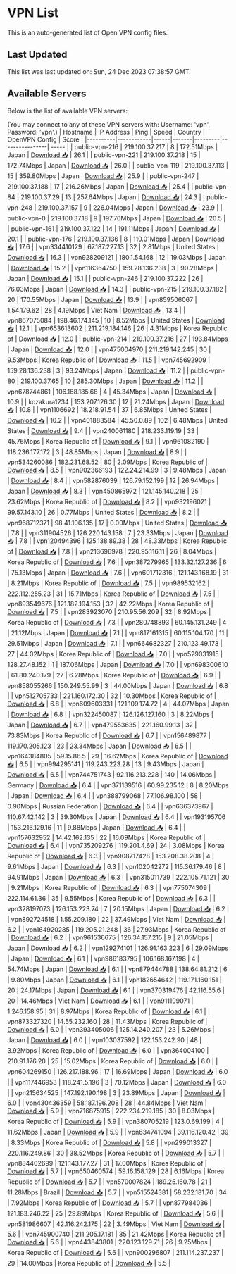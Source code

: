# VPN List

This is an auto-generated list of Open VPN config files.

## Last Updated

This list was last updated on: Sun, 24 Dec 2023 07:38:57 GMT.

## Available Servers

Below is the list of available VPN servers:

(You may connect to any of these VPN servers with: Username: 'vpn', Password: 'vpn'.)
| Hostname | IP Address | Ping | Speed | Country | OpenVPN Config | Score |
|----------|------------|------|-------|---------|----------------| ----- |
| public-vpn-216 | 219.100.37.217 | 8 | 172.51Mbps | Japan | [Download 📥](./configs/server_0_JP.ovpn) | 26.1 |
| public-vpn-221 | 219.100.37.218 | 15 | 172.74Mbps | Japan | [Download 📥](./configs/server_1_JP.ovpn) | 26.0 |
| public-vpn-119 | 219.100.37.113 | 15 | 359.80Mbps | Japan | [Download 📥](./configs/server_2_JP.ovpn) | 25.9 |
| public-vpn-247 | 219.100.37.188 | 17 | 216.26Mbps | Japan | [Download 📥](./configs/server_3_JP.ovpn) | 25.4 |
| public-vpn-84 | 219.100.37.29 | 13 | 257.64Mbps | Japan | [Download 📥](./configs/server_4_JP.ovpn) | 24.3 |
| public-vpn-248 | 219.100.37.157 | 9 | 226.04Mbps | Japan | [Download 📥](./configs/server_5_JP.ovpn) | 23.9 |
| public-vpn-0 | 219.100.37.18 | 9 | 197.70Mbps | Japan | [Download 📥](./configs/server_6_JP.ovpn) | 20.5 |
| public-vpn-161 | 219.100.37.122 | 14 | 191.11Mbps | Japan | [Download 📥](./configs/server_7_JP.ovpn) | 20.1 |
| public-vpn-176 | 219.100.37.136 | 8 | 110.01Mbps | Japan | [Download 📥](./configs/server_8_JP.ovpn) | 17.6 |
| vpn334410129 | 67.187.227.13 | 32 | 2.81Mbps | United States | [Download 📥](./configs/server_9_US.ovpn) | 16.3 |
| vpn928209121 | 180.1.54.168 | 12 | 19.03Mbps | Japan | [Download 📥](./configs/server_10_JP.ovpn) | 15.2 |
| vpn116364750 | 159.28.136.238 | 3 | 90.28Mbps | Japan | [Download 📥](./configs/server_11_JP.ovpn) | 15.1 |
| public-vpn-246 | 219.100.37.222 | 26 | 76.03Mbps | Japan | [Download 📥](./configs/server_12_JP.ovpn) | 14.3 |
| public-vpn-215 | 219.100.37.182 | 20 | 170.55Mbps | Japan | [Download 📥](./configs/server_13_JP.ovpn) | 13.9 |
| vpn859506067 | 1.54.179.62 | 28 | 4.19Mbps | Viet Nam | [Download 📥](./configs/server_14_VN.ovpn) | 13.4 |
| vpn867075084 | 198.46.174.145 | 10 | 8.52Mbps | United States | [Download 📥](./configs/server_15_US.ovpn) | 12.1 |
| vpn653613602 | 211.219.184.146 | 26 | 4.31Mbps | Korea Republic of | [Download 📥](./configs/server_16_KR.ovpn) | 12.0 |
| public-vpn-214 | 219.100.37.216 | 27 | 193.84Mbps | Japan | [Download 📥](./configs/server_17_JP.ovpn) | 12.0 |
| vpn475004970 | 211.219.142.245 | 30 | 9.53Mbps | Korea Republic of | [Download 📥](./configs/server_18_KR.ovpn) | 11.5 |
| vpn745692909 | 159.28.136.238 | 3 | 93.24Mbps | Japan | [Download 📥](./configs/server_19_JP.ovpn) | 11.2 |
| public-vpn-80 | 219.100.37.65 | 10 | 285.30Mbps | Japan | [Download 📥](./configs/server_20_JP.ovpn) | 11.2 |
| vpn678744861 | 106.168.185.68 | 4 | 45.34Mbps | Japan | [Download 📥](./configs/server_21_JP.ovpn) | 10.9 |
| kozakura1234 | 153.207.126.30 | 12 | 21.24Mbps | Japan | [Download 📥](./configs/server_22_JP.ovpn) | 10.8 |
| vpn1106692 | 18.218.91.54 | 37 | 6.85Mbps | United States | [Download 📥](./configs/server_23_US.ovpn) | 10.2 |
| vpn401883584 | 45.50.0.89 | 102 | 6.48Mbps | United States | [Download 📥](./configs/server_24_US.ovpn) | 9.4 |
| vpn240061180 | 218.233.119.19 | 33 | 45.76Mbps | Korea Republic of | [Download 📥](./configs/server_25_KR.ovpn) | 9.1 |
| vpn961082190 | 118.236.177.172 | 3 | 48.85Mbps | Japan | [Download 📥](./configs/server_26_JP.ovpn) | 8.9 |
| vpn534260086 | 182.231.68.52 | 80 | 2.09Mbps | Korea Republic of | [Download 📥](./configs/server_27_KR.ovpn) | 8.5 |
| vpn902366193 | 122.24.214.99 | 3 | 9.48Mbps | Japan | [Download 📥](./configs/server_28_JP.ovpn) | 8.4 |
| vpn582876039 | 126.79.152.199 | 12 | 26.94Mbps | Japan | [Download 📥](./configs/server_29_JP.ovpn) | 8.3 |
| vpn450865972 | 121.145.140.218 | 25 | 23.62Mbps | Korea Republic of | [Download 📥](./configs/server_30_KR.ovpn) | 8.2 |
| vpn932196021 | 99.57.143.10 | 26 | 0.77Mbps | United States | [Download 📥](./configs/server_31_US.ovpn) | 8.2 |
| vpn968712371 | 98.41.106.135 | 17 | 0.00Mbps | United States | [Download 📥](./configs/server_32_US.ovpn) | 7.8 |
| vpn311904526 | 126.220.143.158 | 7 | 23.33Mbps | Japan | [Download 📥](./configs/server_33_JP.ovpn) | 7.8 |
| vpn120494396 | 125.138.89.38 | 28 | 48.33Mbps | Korea Republic of | [Download 📥](./configs/server_34_KR.ovpn) | 7.8 |
| vpn213696978 | 220.95.116.11 | 26 | 8.04Mbps | Korea Republic of | [Download 📥](./configs/server_35_KR.ovpn) | 7.6 |
| vpn387279965 | 133.32.127.236 | 6 | 75.13Mbps | Japan | [Download 📥](./configs/server_36_JP.ovpn) | 7.6 |
| vpn601712316 | 121.143.168.19 | 31 | 8.21Mbps | Korea Republic of | [Download 📥](./configs/server_37_KR.ovpn) | 7.5 |
| vpn989532162 | 222.112.255.23 | 31 | 15.71Mbps | Korea Republic of | [Download 📥](./configs/server_38_KR.ovpn) | 7.5 |
| vpn893549676 | 121.182.194.153 | 32 | 42.22Mbps | Korea Republic of | [Download 📥](./configs/server_39_KR.ovpn) | 7.5 |
| vpn283923070 | 210.95.56.209 | 32 | 8.92Mbps | Korea Republic of | [Download 📥](./configs/server_40_KR.ovpn) | 7.3 |
| vpn280748893 | 60.145.131.249 | 4 | 21.12Mbps | Japan | [Download 📥](./configs/server_41_JP.ovpn) | 7.1 |
| vpn817161315 | 60.115.104.170 | 11 | 29.51Mbps | Japan | [Download 📥](./configs/server_42_JP.ovpn) | 7.1 |
| vpn664682327 | 210.123.49.173 | 27 | 44.02Mbps | Korea Republic of | [Download 📥](./configs/server_43_KR.ovpn) | 7.0 |
| vpn529031915 | 128.27.48.152 | 1 | 187.06Mbps | Japan | [Download 📥](./configs/server_44_JP.ovpn) | 7.0 |
| vpn698300610 | 61.80.240.179 | 27 | 6.28Mbps | Korea Republic of | [Download 📥](./configs/server_45_KR.ovpn) | 6.9 |
| vpn858055266 | 150.249.55.99 | 3 | 44.00Mbps | Japan | [Download 📥](./configs/server_46_JP.ovpn) | 6.8 |
| vpn512705733 | 221.160.172.30 | 32 | 10.30Mbps | Korea Republic of | [Download 📥](./configs/server_47_KR.ovpn) | 6.8 |
| vpn609603331 | 121.109.174.72 | 4 | 44.07Mbps | Japan | [Download 📥](./configs/server_48_JP.ovpn) | 6.8 |
| vpn322450087 | 126.126.127.160 | 3 | 8.22Mbps | Japan | [Download 📥](./configs/server_49_JP.ovpn) | 6.7 |
| vpn479553635 | 221.160.99.13 | 32 | 73.83Mbps | Korea Republic of | [Download 📥](./configs/server_50_KR.ovpn) | 6.7 |
| vpn156489877 | 119.170.205.123 | 23 | 23.34Mbps | Japan | [Download 📥](./configs/server_51_JP.ovpn) | 6.5 |
| vpn164384805 | 59.15.86.5 | 29 | 16.62Mbps | Korea Republic of | [Download 📥](./configs/server_52_KR.ovpn) | 6.5 |
| vpn994295141 | 119.243.223.28 | 13 | 9.43Mbps | Japan | [Download 📥](./configs/server_53_JP.ovpn) | 6.5 |
| vpn744751743 | 92.116.213.228 | 140 | 14.06Mbps | Germany | [Download 📥](./configs/server_54_DE.ovpn) | 6.4 |
| vpn371139516 | 60.99.235.12 | 8 | 8.20Mbps | Japan | [Download 📥](./configs/server_55_JP.ovpn) | 6.4 |
| vpn388799068 | 77.106.98.100 | 58 | 0.90Mbps | Russian Federation | [Download 📥](./configs/server_56_RU.ovpn) | 6.4 |
| vpn636373967 | 110.67.42.142 | 3 | 39.30Mbps | Japan | [Download 📥](./configs/server_57_JP.ovpn) | 6.4 |
| vpn193195706 | 153.216.129.16 | 11 | 9.88Mbps | Japan | [Download 📥](./configs/server_58_JP.ovpn) | 6.4 |
| vpn157632952 | 14.42.162.135 | 22 | 16.09Mbps | Korea Republic of | [Download 📥](./configs/server_59_KR.ovpn) | 6.4 |
| vpn735209276 | 119.201.4.69 | 24 | 3.08Mbps | Korea Republic of | [Download 📥](./configs/server_60_KR.ovpn) | 6.3 |
| vpn908717428 | 153.208.38.208 | 4 | 9.61Mbps | Japan | [Download 📥](./configs/server_61_JP.ovpn) | 6.3 |
| vpn102042272 | 115.36.179.46 | 8 | 94.91Mbps | Japan | [Download 📥](./configs/server_62_JP.ovpn) | 6.3 |
| vpn315011739 | 222.105.71.121 | 30 | 9.21Mbps | Korea Republic of | [Download 📥](./configs/server_63_KR.ovpn) | 6.3 |
| vpn775074309 | 222.114.61.36 | 35 | 9.55Mbps | Korea Republic of | [Download 📥](./configs/server_64_KR.ovpn) | 6.3 |
| vpn328197073 | 126.153.223.74 | 7 | 20.15Mbps | Japan | [Download 📥](./configs/server_65_JP.ovpn) | 6.2 |
| vpn892724518 | 1.55.209.180 | 22 | 37.49Mbps | Viet Nam | [Download 📥](./configs/server_66_VN.ovpn) | 6.2 |
| vpn164920285 | 119.205.21.248 | 36 | 27.93Mbps | Korea Republic of | [Download 📥](./configs/server_67_KR.ovpn) | 6.2 |
| vpn961536675 | 126.34.157.215 | 9 | 21.05Mbps | Japan | [Download 📥](./configs/server_68_JP.ovpn) | 6.2 |
| vpn129274101 | 126.91.163.223 | 6 | 29.09Mbps | Japan | [Download 📥](./configs/server_69_JP.ovpn) | 6.1 |
| vpn986183795 | 106.168.167.198 | 4 | 54.74Mbps | Japan | [Download 📥](./configs/server_70_JP.ovpn) | 6.1 |
| vpn879444788 | 138.64.81.212 | 6 | 9.80Mbps | Japan | [Download 📥](./configs/server_71_JP.ovpn) | 6.1 |
| vpn182654642 | 119.171.160.151 | 20 | 24.17Mbps | Japan | [Download 📥](./configs/server_72_JP.ovpn) | 6.1 |
| vpn370319476 | 42.116.55.6 | 20 | 14.46Mbps | Viet Nam | [Download 📥](./configs/server_73_VN.ovpn) | 6.1 |
| vpn911199071 | 1.246.158.95 | 31 | 8.97Mbps | Korea Republic of | [Download 📥](./configs/server_74_KR.ovpn) | 6.1 |
| vpn873327320 | 14.55.232.160 | 28 | 11.43Mbps | Korea Republic of | [Download 📥](./configs/server_75_KR.ovpn) | 6.0 |
| vpn393405006 | 125.14.240.207 | 23 | 5.26Mbps | Japan | [Download 📥](./configs/server_76_JP.ovpn) | 6.0 |
| vpn103037592 | 122.153.242.90 | 48 | 3.92Mbps | Korea Republic of | [Download 📥](./configs/server_77_KR.ovpn) | 6.0 |
| vpn364004100 | 210.91.176.20 | 25 | 15.02Mbps | Korea Republic of | [Download 📥](./configs/server_78_KR.ovpn) | 6.0 |
| vpn604269150 | 126.217.188.96 | 17 | 16.69Mbps | Japan | [Download 📥](./configs/server_79_JP.ovpn) | 6.0 |
| vpn117446953 | 118.241.5.196 | 3 | 70.12Mbps | Japan | [Download 📥](./configs/server_80_JP.ovpn) | 6.0 |
| vpn215634525 | 147.192.190.198 | 3 | 23.89Mbps | Japan | [Download 📥](./configs/server_81_JP.ovpn) | 6.0 |
| vpn430436359 | 58.187.196.208 | 28 | 44.84Mbps | Viet Nam | [Download 📥](./configs/server_82_VN.ovpn) | 5.9 |
| vpn716875915 | 222.234.219.185 | 30 | 8.03Mbps | Korea Republic of | [Download 📥](./configs/server_83_KR.ovpn) | 5.9 |
| vpn380705219 | 123.0.69.199 | 4 | 11.62Mbps | Japan | [Download 📥](./configs/server_84_JP.ovpn) | 5.9 |
| vpn634741094 | 39.116.120.42 | 39 | 8.33Mbps | Korea Republic of | [Download 📥](./configs/server_85_KR.ovpn) | 5.8 |
| vpn299013327 | 220.116.249.86 | 30 | 38.52Mbps | Korea Republic of | [Download 📥](./configs/server_86_KR.ovpn) | 5.7 |
| vpn884402699 | 121.143.177.27 | 31 | 17.00Mbps | Korea Republic of | [Download 📥](./configs/server_87_KR.ovpn) | 5.7 |
| vpn650460574 | 59.16.158.129 | 28 | 6.16Mbps | Korea Republic of | [Download 📥](./configs/server_88_KR.ovpn) | 5.7 |
| vpn570007824 | 189.25.160.78 | 21 | 11.28Mbps | Brazil | [Download 📥](./configs/server_89_BR.ovpn) | 5.7 |
| vpn515524381 | 58.232.181.70 | 34 | 7.92Mbps | Korea Republic of | [Download 📥](./configs/server_90_KR.ovpn) | 5.7 |
| vpn877984036 | 121.183.246.22 | 25 | 29.89Mbps | Korea Republic of | [Download 📥](./configs/server_91_KR.ovpn) | 5.6 |
| vpn581986607 | 42.116.242.175 | 22 | 3.49Mbps | Viet Nam | [Download 📥](./configs/server_92_VN.ovpn) | 5.6 |
| vpn745900740 | 211.205.17.181 | 35 | 21.42Mbps | Korea Republic of | [Download 📥](./configs/server_93_KR.ovpn) | 5.6 |
| vpn443843801 | 220.123.129.71 | 26 | 9.25Mbps | Korea Republic of | [Download 📥](./configs/server_94_KR.ovpn) | 5.6 |
| vpn900296807 | 211.114.237.237 | 29 | 14.00Mbps | Korea Republic of | [Download 📥](./configs/server_95_KR.ovpn) | 5.5 |
